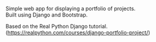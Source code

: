 Simple web app for displaying a portfolio of projects.<br/>
Built using Django and Bootstrap.

Based on the Real Python Django tutorial.
(https://realpython.com/courses/django-portfolio-project/)
